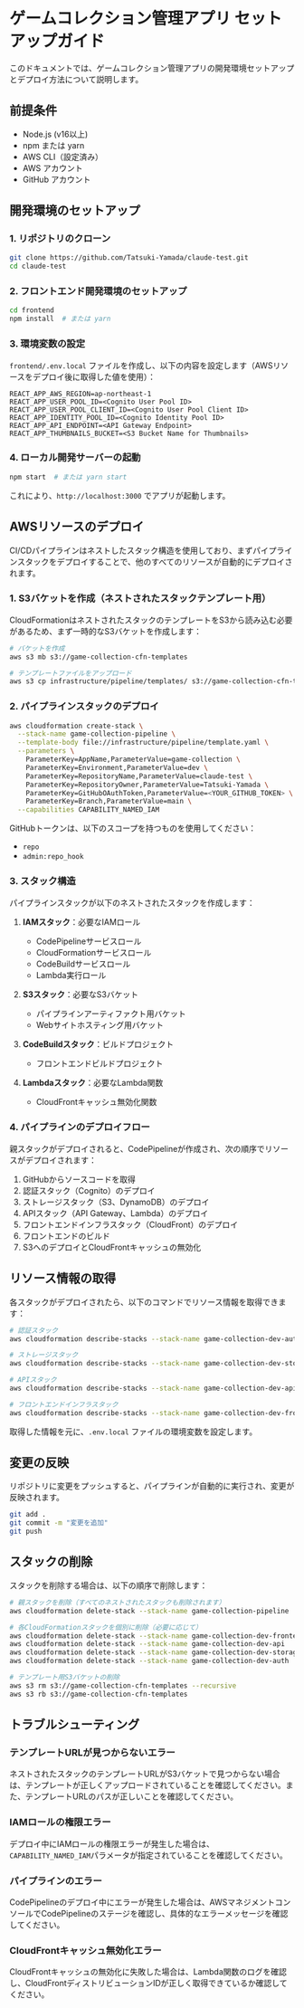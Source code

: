 # ゲームコレクション管理アプリ セットアップガイド

このドキュメントでは、ゲームコレクション管理アプリの開発環境セットアップとデプロイ方法について説明します。

## 前提条件

- Node.js (v16以上)
- npm または yarn
- AWS CLI（設定済み）
- AWS アカウント
- GitHub アカウント

## 開発環境のセットアップ

### 1. リポジトリのクローン

```bash
git clone https://github.com/Tatsuki-Yamada/claude-test.git
cd claude-test
```

### 2. フロントエンド開発環境のセットアップ

```bash
cd frontend
npm install  # または yarn
```

### 3. 環境変数の設定

`frontend/.env.local` ファイルを作成し、以下の内容を設定します（AWSリソースをデプロイ後に取得した値を使用）：

```
REACT_APP_AWS_REGION=ap-northeast-1
REACT_APP_USER_POOL_ID=<Cognito User Pool ID>
REACT_APP_USER_POOL_CLIENT_ID=<Cognito User Pool Client ID>
REACT_APP_IDENTITY_POOL_ID=<Cognito Identity Pool ID>
REACT_APP_API_ENDPOINT=<API Gateway Endpoint>
REACT_APP_THUMBNAILS_BUCKET=<S3 Bucket Name for Thumbnails>
```

### 4. ローカル開発サーバーの起動

```bash
npm start  # または yarn start
```

これにより、`http://localhost:3000` でアプリが起動します。

## AWSリソースのデプロイ

CI/CDパイプラインはネストしたスタック構造を使用しており、まずパイプラインスタックをデプロイすることで、他のすべてのリソースが自動的にデプロイされます。

### 1. S3バケットを作成（ネストされたスタックテンプレート用）

CloudFormationはネストされたスタックのテンプレートをS3から読み込む必要があるため、まず一時的なS3バケットを作成します：

```bash
# バケットを作成
aws s3 mb s3://game-collection-cfn-templates

# テンプレートファイルをアップロード
aws s3 cp infrastructure/pipeline/templates/ s3://game-collection-cfn-templates/ --recursive
```

### 2. パイプラインスタックのデプロイ

```bash
aws cloudformation create-stack \
  --stack-name game-collection-pipeline \
  --template-body file://infrastructure/pipeline/template.yaml \
  --parameters \
    ParameterKey=AppName,ParameterValue=game-collection \
    ParameterKey=Environment,ParameterValue=dev \
    ParameterKey=RepositoryName,ParameterValue=claude-test \
    ParameterKey=RepositoryOwner,ParameterValue=Tatsuki-Yamada \
    ParameterKey=GitHubOAuthToken,ParameterValue=<YOUR_GITHUB_TOKEN> \
    ParameterKey=Branch,ParameterValue=main \
  --capabilities CAPABILITY_NAMED_IAM
```

GitHubトークンは、以下のスコープを持つものを使用してください：
- `repo`
- `admin:repo_hook`

### 3. スタック構造

パイプラインスタックが以下のネストされたスタックを作成します：

1. **IAMスタック**：必要なIAMロール
   - CodePipelineサービスロール
   - CloudFormationサービスロール
   - CodeBuildサービスロール
   - Lambda実行ロール

2. **S3スタック**：必要なS3バケット
   - パイプラインアーティファクト用バケット
   - Webサイトホスティング用バケット

3. **CodeBuildスタック**：ビルドプロジェクト
   - フロントエンドビルドプロジェクト

4. **Lambdaスタック**：必要なLambda関数
   - CloudFrontキャッシュ無効化関数

### 4. パイプラインのデプロイフロー

親スタックがデプロイされると、CodePipelineが作成され、次の順序でリソースがデプロイされます：

1. GitHubからソースコードを取得
2. 認証スタック（Cognito）のデプロイ
3. ストレージスタック（S3、DynamoDB）のデプロイ
4. APIスタック（API Gateway、Lambda）のデプロイ
5. フロントエンドインフラスタック（CloudFront）のデプロイ
6. フロントエンドのビルド
7. S3へのデプロイとCloudFrontキャッシュの無効化

## リソース情報の取得

各スタックがデプロイされたら、以下のコマンドでリソース情報を取得できます：

```bash
# 認証スタック
aws cloudformation describe-stacks --stack-name game-collection-dev-auth --query "Stacks[0].Outputs"

# ストレージスタック
aws cloudformation describe-stacks --stack-name game-collection-dev-storage --query "Stacks[0].Outputs"

# APIスタック
aws cloudformation describe-stacks --stack-name game-collection-dev-api --query "Stacks[0].Outputs"

# フロントエンドインフラスタック
aws cloudformation describe-stacks --stack-name game-collection-dev-frontend-infra --query "Stacks[0].Outputs"
```

取得した情報を元に、`.env.local` ファイルの環境変数を設定します。

## 変更の反映

リポジトリに変更をプッシュすると、パイプラインが自動的に実行され、変更が反映されます。

```bash
git add .
git commit -m "変更を追加"
git push
```

## スタックの削除

スタックを削除する場合は、以下の順序で削除します：

```bash
# 親スタックを削除（すべてのネストされたスタックも削除されます）
aws cloudformation delete-stack --stack-name game-collection-pipeline

# 各CloudFormationスタックを個別に削除（必要に応じて）
aws cloudformation delete-stack --stack-name game-collection-dev-frontend-infra
aws cloudformation delete-stack --stack-name game-collection-dev-api
aws cloudformation delete-stack --stack-name game-collection-dev-storage
aws cloudformation delete-stack --stack-name game-collection-dev-auth

# テンプレート用S3バケットの削除
aws s3 rm s3://game-collection-cfn-templates --recursive
aws s3 rb s3://game-collection-cfn-templates
```

## トラブルシューティング

### テンプレートURLが見つからないエラー
ネストされたスタックのテンプレートURLがS3バケットで見つからない場合は、テンプレートが正しくアップロードされていることを確認してください。また、テンプレートURLのパスが正しいことを確認してください。

### IAMロールの権限エラー
デプロイ中にIAMロールの権限エラーが発生した場合は、`CAPABILITY_NAMED_IAM`パラメータが指定されていることを確認してください。

### パイプラインのエラー
CodePipelineのデプロイ中にエラーが発生した場合は、AWSマネジメントコンソールでCodePipelineのステージを確認し、具体的なエラーメッセージを確認してください。

### CloudFrontキャッシュ無効化エラー
CloudFrontキャッシュの無効化に失敗した場合は、Lambda関数のログを確認し、CloudFrontディストリビューションIDが正しく取得できているか確認してください。
